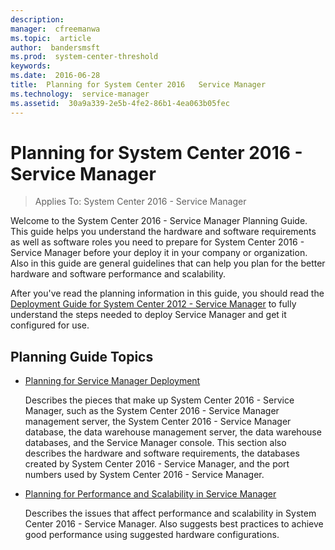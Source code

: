 ```yaml
---
description:  
manager:  cfreemanwa
ms.topic:  article
author:  bandersmsft
ms.prod:  system-center-threshold
keywords:  
ms.date:  2016-06-28
title:  Planning for System Center 2016   Service Manager
ms.technology:  service-manager
ms.assetid:  30a9a339-2e5b-4fe2-86b1-4ea063b05fec
---
```


# Planning for System Center 2016 - Service Manager

>Applies To: System Center 2016 - Service Manager

Welcome to the System Center 2016 - Service Manager Planning Guide. This guide helps you understand the hardware and software requirements as well as software roles you need to prepare for System Center 2016 - Service Manager before your deploy it in your company or organization. Also in this guide are general guidelines that can help you plan for the better hardware and software performance and scalability.

After you've read the planning information in this guide, you should read the [Deployment Guide for System Center 2012 - Service Manager](http://go.microsoft.com/fwlink/p/?LinkId=209670) to fully understand the steps needed to deploy Service Manager and get it configured for use.

## Planning Guide Topics

-   [Planning for Service Manager Deployment](Planning-for-Service-Manager-Deployment.md)

    Describes the pieces that make up System Center 2016 - Service Manager, such as the System Center 2016 - Service Manager management server, the System Center 2016 - Service Manager database, the data warehouse management server, the data warehouse databases, and the Service Manager console. This section also describes the hardware and software requirements, the databases created by System Center 2016 - Service Manager, and the port numbers used by System Center 2016 - Service Manager.

-   [Planning for Performance and Scalability in Service Manager](Planning-for-Performance-and-Scalability-in-Service-Manager.md)

    Describes the issues that affect performance and scalability in System Center 2016 - Service Manager. Also suggests best practices to achieve good performance using suggested hardware configurations.
